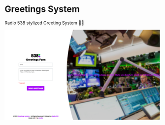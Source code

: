 # Greetings System
Radio 538 stylized Greeting System 💚💜

![Preview](https://raw.githubusercontent.com/DevDJpl/greetings-system/master/images/preview.png)
